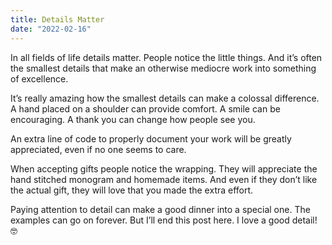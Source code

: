 ```yaml
---
title: Details Matter
date: "2022-02-16"
---
```


In all fields of life details matter. People notice the little things. And it’s often the smallest details that make an otherwise mediocre work into something of excellence. 

It’s really amazing how the smallest details can make a colossal difference. A hand placed on a shoulder can provide comfort. A smile can be encouraging. A thank you can change how people see you. 

An extra line of code to properly document your work will be greatly appreciated, even if no one seems to care. 

When accepting gifts people notice the wrapping. They will appreciate the hand stitched monogram and homemade items.  And even if they don’t like the actual gift, they will love that you made the extra effort. 

Paying attention to detail can make a good dinner into a special one. The examples can go on forever. But I’ll end this post here. I love a good detail! 🤓
